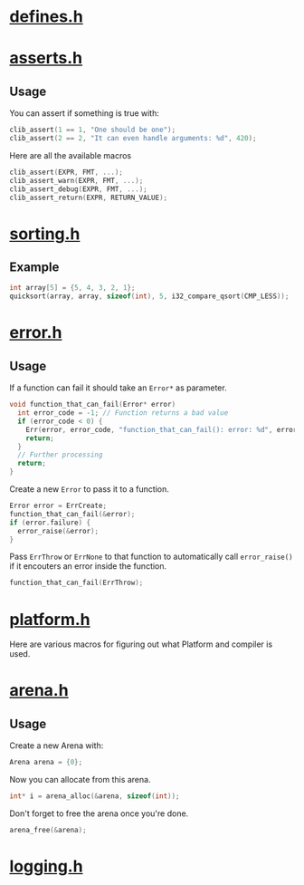 # [defines.h](https://github.com/Code-Nycticebus/clib/blob/main/src/core/defines.h)
# [asserts.h](https://github.com/Code-Nycticebus/clib/blob/main/src/core/asserts.h)
## Usage
You can assert if something is true with:
```c
clib_assert(1 == 1, "One should be one");
clib_assert(2 == 2, "It can even handle arguments: %d", 420);
```

Here are all the available macros
```c
clib_assert(EXPR, FMT, ...);
clib_assert_warn(EXPR, FMT, ...);
clib_assert_debug(EXPR, FMT, ...);
clib_assert_return(EXPR, RETURN_VALUE);
```
# [sorting.h](https://github.com/Code-Nycticebus/clib/blob/main/src/core/sorting.h)
## Example
```c
int array[5] = {5, 4, 3, 2, 1};
quicksort(array, array, sizeof(int), 5, i32_compare_qsort(CMP_LESS));
```
# [error.h](https://github.com/Code-Nycticebus/clib/blob/main/src/core/error.h)
## Usage
If a function can fail it should take an ```Error*``` as parameter.
```c
void function_that_can_fail(Error* error)
  int error_code = -1; // Function returns a bad value
  if (error_code < 0) {
    Err(error, error_code, "function_that_can_fail(): error: %d", error_code);
    return;
  }
  // Further processing
  return;
}
```

Create a new ```Error``` to pass it to a function.
```c
Error error = ErrCreate;
function_that_can_fail(&error);
if (error.failure) {
  error_raise(&error);
}
```

Pass ```ErrThrow``` or ```ErrNone``` to that function to automatically call
```error_raise()``` if it encouters an error inside the function.
```c
function_that_can_fail(ErrThrow);
```
# [platform.h](https://github.com/Code-Nycticebus/clib/blob/main/src/core/platform.h)
Here are various macros for figuring out what Platform and compiler is used.
# [arena.h](https://github.com/Code-Nycticebus/clib/blob/main/src/core/arena.h)
## Usage
Create a new Arena with:
```c
Arena arena = {0};
```

Now you can allocate from this arena.
```c
int* i = arena_alloc(&arena, sizeof(int));
```

Don't forget to free the arena once you're done.
```c
arena_free(&arena);
```
# [logging.h](https://github.com/Code-Nycticebus/clib/blob/main/src/core/logging.h)
